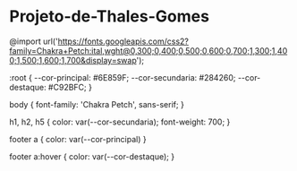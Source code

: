 # Projeto-de-Thales-Gomes
@import url('https://fonts.googleapis.com/css2?family=Chakra+Petch:ital,wght@0,300;0,400;0,500;0,600;0,700;1,300;1,400;1,500;1,600;1,700&display=swap');

:root {
    --cor-principal: #6E859F;
    --cor-secundaria: #284260;
    --cor-destaque: #C92BFC;
}

body {
    font-family: 'Chakra Petch', sans-serif;
}

h1, h2, h5 {
    color: var(--cor-secundaria);
    font-weight: 700;
}

footer a {
    color: var(--cor-principal)
}

footer a:hover {
    color: var(--cor-destaque);
}
